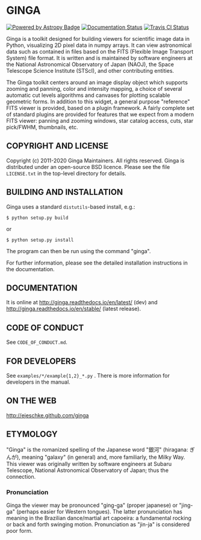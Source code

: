 # GINGA

[![Powered by Astropy Badge](http://img.shields.io/badge/powered%20by-AstroPy-orange.svg?style=flat)](http://www.astropy.org)
[![Documentation Status](https://readthedocs.org/projects/ginga/badge/?version=latest)](https://ginga.readthedocs.io/en/latest/)
[![Travis CI Status](https://travis-ci.org/ejeschke/ginga.svg?branch=master)](https://travis-ci.org/ejeschke/ginga/)

Ginga is a toolkit designed for building viewers for scientific image
data in Python, visualizing 2D pixel data in numpy arrays.
It can view astronomical data such as contained in files based on the
FITS (Flexible Image Transport System) file format.
It is written and is maintained by software engineers at
the National Astronomical Observatory of Japan (NAOJ),
the Space Telescope Science Institute (STScI),
and other contributing entities.

The Ginga toolkit centers around an image display object which supports
zooming and panning, color and intensity mapping, a choice of several
automatic cut levels algorithms and canvases for plotting scalable
geometric forms.  In addition to this widget, a general purpose
"reference" FITS viewer is provided, based on a plugin framework.
A fairly complete set of standard plugins are provided for features
that we expect from a modern FITS viewer: panning and zooming windows,
star catalog access, cuts, star pick/FWHM, thumbnails, etc.

## COPYRIGHT AND LICENSE

Copyright (c) 2011-2020  Ginga Maintainers.  All rights reserved.
Ginga is distributed under an open-source BSD licence.  Please see the
file `LICENSE.txt` in the top-level directory for details.

## BUILDING AND INSTALLATION

Ginga uses a standard `distutils`-based install, e.g.:

    $ python setup.py build

or

    $ python setup.py install

The program can then be run using the command "ginga".

For further information, please see the detailed installation
instructions in the documentation.

## DOCUMENTATION

It is online at
http://ginga.readthedocs.io/en/latest/ (dev) and
http://ginga.readthedocs.io/en/stable/ (latest release).

## CODE OF CONDUCT

See `CODE_OF_CONDUCT.md`.

## FOR DEVELOPERS

See `examples/*/example{1,2}_*.py` .
There is more information for developers in the manual.

## ON THE WEB

http://ejeschke.github.com/ginga

## ETYMOLOGY

"Ginga" is the romanized spelling of the Japanese word "銀河"
(hiragana: ぎんが), meaning "galaxy" (in general) and, more familiarly,
the Milky Way.  This viewer was originally written by software engineers at
Subaru Telescope, National Astronomical Observatory of Japan; thus the
connection.

### Pronunciation

Ginga the viewer may be pronounced "ging-ga" (proper japanese) or
"jing-ga" (perhaps easier for Western tongues). The latter pronunciation
has meaning in the Brazilian dance/martial art capoeira: a fundamental
rocking or back and forth swinging motion. Pronunciation as "jin-ja"
is considered poor form.
